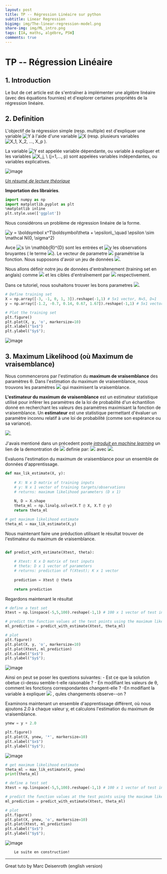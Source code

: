 ```yaml
---
layout: post
title: TP -- Régression Linéaire sur python
subtitle: Linear Regression  
bigimg: img/The-linear-regression-model.png
share-img: img/ML_intro.png
tags: [IA, maths, algébre, PSW]
comments: true
---
```


# TP -- Régression Linéaire

## 1. Introduction 

Le but de cet article est de s'entraîner à implémenter une algèbre linéaire (avec des équations fournies) et d'explorer certaines propriétés de la régression linéaire.

## 2. Definition


L'objectif de la régression simple (resp. multiple) est d'expliquer une variable  <img src="https://latex.codecogs.com/svg.latex?\Large&space; Y  " title="Y  " /> à l'aide d'une variable <img src="https://latex.codecogs.com/svg.latex?\Large&space; X  " title="X  " /> (resp. plusieurs variables <img src="https://latex.codecogs.com/svg.latex?\Large&space; X_1,  X_2, ..., X_p " title= "X_1,  X_2, ..., X_p  " /> ). 

La variable <img src="https://latex.codecogs.com/svg.latex?\Large&space; Y  " title="Y  " /> est appelée variable dépendante, ou variable à expliquer et les
variables <img src="https://latex.codecogs.com/svg.latex?\Large&space; X_j, \ (j=1,..., p)  " title="X_j, \ (j=1,..., p) " />  sont appelées variables indépendantes, ou variables explicatives.

![image](https://drive.google.com/uc?export=view&id=1lhGMOB_QVY8HFQBOPPKYheWaqnferFLY)


[*Un résumé de lecture théorique*](https://www.math.univ-toulouse.fr/~besse/Wikistat/pdf/st-l-inf-regsim.pdf)

**Importation des librairies**. 

```python
import numpy as np
import matplotlib.pyplot as plt
%matplotlib inline
plt.style.use(['ggplot'])
```
Nous considérons un problème de régression linéaire de la forme. 

<img src="https://latex.codecogs.com/svg.latex?\Large&space; y = \boldsymbol x^T\boldsymbol\theta + \epsilon\,,\quad \epsilon \sim \mathcal N(0, \sigma^2)  " title=" y = \boldsymbol x^T\boldsymbol\theta + \epsilon\,,\quad \epsilon \sim \mathcal N(0, \sigma^2)  " />

Avce <img src="https://latex.codecogs.com/svg.latex?\Large&space; x \in \mathbb{R}^{D}  " title=" s \in \mathbb{R}^{D} " /> sont les entrées et <img src="https://latex.codecogs.com/svg.latex?\Large&space; y  " title=" y  " /> les observations bruyantes ( le terme <img src="https://latex.codecogs.com/svg.latex?\Large&space; \epsilon  " title=" " />). Le vecteur de parametre <img src="https://latex.codecogs.com/svg.latex?\Large&space; \theta \in \mathbb{R}^{D}  " title=" " /> paramétrise la fonction. 
Nous supposons d'avoir un jeu de données <img src="https://latex.codecogs.com/svg.latex?\Large&space; (x_n, y_n), n=1,...,N  " title=" " />.

Nous allons définir notre jeu de données d'entraîtenement (training set en anglais) comme <img src="https://latex.codecogs.com/svg.latex?\Large&space; \mathcal X = \{\boldsymbol x_1, \ldots, \boldsymbol x_N\}  " title=" " /> et les cibles d'entraînement par  <img src="https://latex.codecogs.com/svg.latex?\Large&space; \mathcal Y = \{y_1, \ldots, y_N\}  " title=" " /> respectivement. 

Dans ce tutoriel, nous souhaitons trouver les bons parametres <img src="https://latex.codecogs.com/svg.latex?\Large&space; \theta  " title=" " />.

```python
# Define training set
X = np.array([-3, -1, 0, 1, 3]).reshape(-1,1) # 5x1 vector, N=5, D=1
y = np.array([-1.2, -0.7, 0.14, 0.67, 1.67]).reshape(-1,1) # 5x1 vector

# Plot the training set
plt.figure()
plt.plot(X, y, 'o', markersize=10)
plt.xlabel("$x$")
plt.ylabel("$y$");
```
![image](https://drive.google.com/uc?export=view&id=1b4_e9tVtuEotgemC7JJjXPAIt1_OZ-O-)

## 3. Maximum Likelihood (où Maximum de vraisemblance)

Nous commencerons par l'estimation du **maximum de vraisemblance** des paramètres θ. Dans l'estimation du maximum de vraisemblance, nous trouvons les paramètres <img src="https://latex.codecogs.com/svg.latex?\Large&space; \theta^{ML}  " title=" " /> qui maximisent la vraisemblance. 


**L'estimateur du maximum de vraisemblance** est un estimateur statistique utilisé pour inférer les paramètres de la loi de probabilité d'un échantillon donné en recherchant les valeurs des paramètres maximisant la fonction de vraisemblance. Un **estimateur** est une statistique permettant d'évaluer un paramètre inconnu relatif à une loi de probabilité (comme son espérance ou sa variance).

<img src="https://latex.codecogs.com/svg.latex?\Large&space; p(\mathcal Y | \mathcal X, \boldsymbol\theta) = \prod_{n=1}^N p(y_n | \boldsymbol x_n, \boldsymbol\theta)\,.  " title=" " />. 


J'avais mentioné dans un précedent poste *[introduit en machine learning](https://papasega.github.io/psw_blog/2020-09-27-into-ML/)* un lien de la demontration de  <img src="https://latex.codecogs.com/svg.latex?\Large&space; \theta^{ML}  " title=" " /> definie par:
<img src="https://latex.codecogs.com/svg.latex?\Large&space; \boldsymbol\theta^{\text{ML}} = (\boldsymbol X^T\boldsymbol X)^{-1}\boldsymbol X^T\boldsymbol y\in\mathbb{R}^D\,,  " title=" " />   avec   <img src="https://latex.codecogs.com/svg.latex?\Large&space; \boldsymbol X = [\boldsymbol x_1, \ldots, \boldsymbol x_N]^T\in\mathbb{R}^{N\times D}\,,\quad \boldsymbol y = [y_1, \ldots, y_N]^T \in\mathbb{R}^N\,.  " title=" " />. 

Evaluons l'estimation du maximum de vraisemblance pour un ensemble de données d'apprentissage. 
```python
def max_lik_estimate(X, y): 
    
    # X: N x D matrix of training inputs
    # y: N x 1 vector of training targets/observations
    # returns: maximum likelihood parameters (D x 1)
    
    N, D = X.shape
    theta_ml = np.linalg.solve(X.T @ X, X.T @ y) 
    return theta_ml 
```
```python 
# get maximum likelihood estimate
theta_ml = max_lik_estimate(X,y)
```
Nous maintenant faire une préduction utilisant le résultat trouver de l'estimateur du maximum de vraisemblance.


```python

def predict_with_estimate(Xtest, theta):
    
    # Xtest: K x D matrix of test inputs
    # theta: D x 1 vector of parameters
    # returns: prediction of f(Xtest); K x 1 vector
    
    prediction = Xtest @ theta 
    
    return prediction 
```
Regardons maintenant le résultat

```python 
# define a test set
Xtest = np.linspace(-5,5,100).reshape(-1,1) # 100 x 1 vector of test inputs

# predict the function values at the test points using the maximum likelihood estimator
ml_prediction = predict_with_estimate(Xtest, theta_ml)

# plot
plt.figure()
plt.plot(X, y, 'o', markersize=10)
plt.plot(Xtest, ml_prediction)
plt.xlabel("$x$")
plt.ylabel("$y$");
```

![image](https://drive.google.com/uc?export=view&id=1yjDb4-IoZdWB1l1UZrulr5CffEZBWTef)


Ainsi on peut se poser les questions suivantes: 
    - Est ce que la solution obetue ci-dessu semble-t-elle raisonable ? 
    - En modifiant les valeurs de θ, comment les fonctions correspondantes changent-elle ? 
    -En modifiant la variable à expliquer <img src="https://latex.codecogs.com/svg.latex?\Large&space; \mathcal Y " title=" " /> , qules changements observe--on ? 



Examinons maintenant un ensemble d'apprentissage différent, où nous ajoutons 2.0 à chaque valeur y, et calculons l'estimation du maximum de vraisemblance.

```python
ynew = y + 2.0

plt.figure()
plt.plot(X, ynew, '*', markersize=10)
plt.xlabel("$x$")
plt.ylabel("$y$");
```
![image](https://drive.google.com/uc?export=view&id=12v4d93P5Xn6e_2to2cyiL5HFYCxnRKbB)

```python
# get maximum likelihood estimate
theta_ml = max_lik_estimate(X, ynew)
print(theta_ml)

# define a test set
Xtest = np.linspace(-5,5,100).reshape(-1,1) # 100 x 1 vector of test inputs

# predict the function values at the test points using the maximum likelihood estimator
ml_prediction = predict_with_estimate(Xtest, theta_ml)

# plot
plt.figure()
plt.plot(X, ynew, 'o', markersize=10)
plt.plot(Xtest, ml_prediction)
plt.xlabel("$x$")
plt.ylabel("$y$");
```
![image](https://drive.google.com/uc?export=view&id=13kV72b_10xgBldTmuYitErVtYuN-h5iR)


        Le suite en construction! 







***********************************************
Great tuto by Marc Deisenroth (english version)
